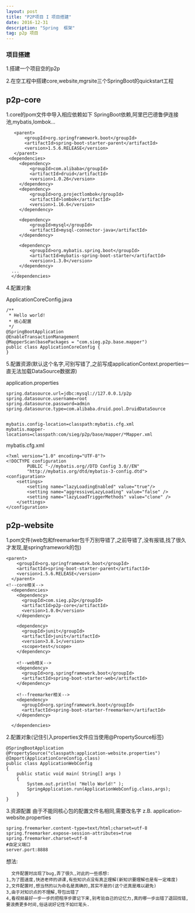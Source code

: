 ```yaml
---
layout: post
title: "P2P项目 I 项目搭建"
date: 2016-12-31
description: "Spring  框架"
tag: p2p 项目
---
```



### 项目搭建
1.搭建一个项目空的p2p

2.在空工程中搭建core,website,mgrsite三个SpringBoot的quickstart工程

p2p-core
---
1.core的pom文件中导入相应依赖如下
SpringBoot依赖,阿里巴巴德鲁伊连接池,mybatis,lombok...

       <parent>
           <groupId>org.springframework.boot</groupId>
           <artifactId>spring-boot-starter-parent</artifactId>
           <version>1.5.6.RELEASE</version>
       </parent>
     <dependencies>
         <dependency>
             <groupId>com.alibaba</groupId>
             <artifactId>druid</artifactId>
             <version>1.0.26</version>
         </dependency>
         <dependency>
             <groupId>org.projectlombok</groupId>
             <artifactId>lombok</artifactId>
             <version>1.16.6</version>
         </dependency>

         <dependency>
             <groupId>mysql</groupId>
             <artifactId>mysql-connector-java</artifactId>
         </dependency>

         <dependency>
             <groupId>org.mybatis.spring.boot</groupId>
             <artifactId>mybatis-spring-boot-starter</artifactId>
             <version>1.3.0</version>
         </dependency>
      ...
      </dependencies>


4.配置对象

ApplicationCoreConfig.java

    /**
     * Hello world!
     * 核心配置
     */
    @SpringBootApplication
    @EnableTransactionManagement
    @MapperScan(basePackages = "com.sieg.p2p.base.mapper")
    public class ApplicationCoreConfig {
    }

5.配置资源(默认这个名字,可别写错了,之前写成applicationContext.properties一直无法加载DataSource数据源)

application.properties

    spring.datasource.url=jdbc:mysql://127.0.0.1/p2p
    spring.datasource.username=root
    spring.datasource.password=admin
    spring.datasource.type=com.alibaba.druid.pool.DruidDataSource


    mybatis.config-location=classpath:mybatis.cfg.xml
    mybatis.mapper-locations=classpath:com/sieg/p2p/base/mapper/*Mapper.xml


mybatis.cfg.xml

    <?xml version="1.0" encoding="UTF-8"?>
    <!DOCTYPE configuration
            PUBLIC "-//mybatis.org//DTD Config 3.0//EN"
            "http://mybatis.org/dtd/mybatis-3-config.dtd">
    <configuration>
        <settings>
            <setting name="lazyLoadingEnabled" value="true"/>
            <setting name="aggressiveLazyLoading" value="false" />
            <setting name="lazyLoadTriggerMethods" value="clone" />
        </settings>
    </configuration>

p2p-website
---
1.pom文件(web包和freemarker包千万别导错了,之前导错了,没有报错,找了很久才发现,是springframework的包)

    <parent>
        <groupId>org.springframework.boot</groupId>
        <artifactId>spring-boot-starter-parent</artifactId>
        <version>1.5.6.RELEASE</version>
      </parent>
    <!--core相关-->
      <dependencies>
        <dependency>
          <groupId>com.sieg.p2p</groupId>
          <artifactId>p2p-core</artifactId>
          <version>1.0.0</version>
        </dependency>

        <dependency>
          <groupId>junit</groupId>
          <artifactId>junit</artifactId>
          <version>3.8.1</version>
          <scope>test</scope>
        </dependency>

        <!--web相关-->
        <dependency>
          <groupId>org.springframework.boot</groupId>
          <artifactId>spring-boot-starter-web</artifactId>
        </dependency>

        <!--freemarker相关-->
        <dependency>
          <groupId>org.springframework.boot</groupId>
          <artifactId>spring-boot-starter-freemarker</artifactId>
        </dependency>

      </dependencies>

2.配置对象(记住引入properties文件应当使用@PropertySource标签)

    @SpringBootApplication
    @PropertySource("classpath:application-website.properties")
    @Import(ApplicationCoreConfig.class)
    public class ApplicationWebConfig
    {
        public static void main( String[] args )
        {
            System.out.println( "Hello World!" );
            SpringApplication.run(ApplicationWebConfig.class,args);
        }
    }

3.资源配置
由于不能同核心包的配置文件名相同,需要改名字 z.B. application-website.properties

    spring.freemarker.content-type=text/html;charset=utf-8
    spring.freemarker.expose-session-attributes=true
    spring.freemarker.charset=utf-8
    #自定义端口
    server.port:8888

想法:

      文件配置时出现了bug,弄了很久,对此的一些感想:
    1,为了图速度,快进老师的讲课,有些知识点没有真正理解(新知识要理解也是有一定难度)
    2,文件配置时,想当然的以为命名是真确的,其实不是的(这个还真是难以避免)
    3,由于对知识点的不理解,导包出错了
    4,看视频最好一步一步的把程序步骤记下来,别考验自己的记忆力,真的哪一步出错了退回找错,要浪费更多时间,俗话说好记性不如烂笔头.

